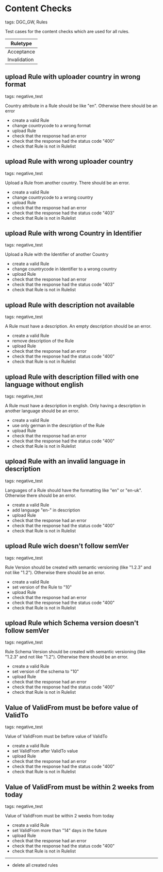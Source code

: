 # Content Checks

tags: DGC_GW, Rules

Test cases for the content checks which are used for all rules.


   |Ruletype    |
   |------------|
   |Acceptance  |
   |Invalidation|

## upload Rule with uploader country in wrong format

tags: negative_test

Country attribute in a Rule should be like "en". Otherwise there should be an error

* create a valid <Ruletype> Rule
* change countrycode to a wrong format
* upload Rule
* check that the response had an error
* check that the response had the status code "400"
* check that Rule is not in Rulelist

## upload Rule with wrong uploader country

tags: negative_test

Upload a Rule from another country. There should be an error.

* create a valid <Ruletype> Rule
* change countrycode to a wrong country
* upload Rule
* check that the response had an error
* check that the response had the status code "403"
* check that Rule is not in Rulelist

## upload Rule with wrong Country in Identifier

tags: negative_test

Upload a Rule with the Identifier of another Country

* create a valid <Ruletype> Rule
* change countrycode in Identifier to a wrong country
* upload Rule
* check that the response had an error
* check that the response had the status code "403"
* check that Rule is not in Rulelist

## upload Rule with description not available

tags: negative_test

A Rule must have a description. An empty description should be an error.

* create a valid <Ruletype> Rule
* remove description of the Rule
* upload Rule
* check that the response had an error
* check that the response had the status code "400"
* check that Rule is not in Rulelist

## upload Rule with description filled with one language without english

tags: negative_test

A Rule must have a description in english. Only having a description in another language should be an error.

* create a valid <Ruletype> Rule
* use only german in the description of the Rule
* upload Rule
* check that the response had an error
* check that the response had the status code "400"
* check that Rule is not in Rulelist

## upload Rule with an invalid language in description

tags: negative_test

Languages of a Rule should have the formatting like "en" or "en-uk". Otherwise there should be an error.

* create a valid <Ruletype> Rule
* add language "en-" in description
* upload Rule
* check that the response had an error
* check that the response had the status code "400"
* check that Rule is not in Rulelist

## upload Rule wich doesn't follow semVer

tags: negative_test

Rule Version should be created with semantic versioning (like "1.2.3" and not like "1.2"). Otherwise there should be an error.

* create a valid <Ruletype> Rule
* set version of the Rule to "10"
* upload Rule
* check that the response had an error
* check that the response had the status code "400"
* check that Rule is not in Rulelist

## upload Rule which Schema version doesn't follow semVer

tags: negative_test

Rule Schema Version should be created with semantic versioning (like "1.2.3" and not like "1.2"). Otherwise there should be an error.

* create a valid <Ruletype> Rule
* set version of the schema to "10"
* upload Rule
* check that the response had an error
* check that the response had the status code "400"
* check that Rule is not in Rulelist

## Value of ValidFrom must be before value of ValidTo

tags: negative_test

Value of ValidFrom must be before value of ValidTo

* create a valid <Ruletype> Rule
* set ValidFrom after ValidTo value
* upload Rule
* check that the response had an error
* check that the response had the status code "400"
* check that Rule is not in Rulelist

## Value of ValidFrom must be within 2 weeks from today

tags: negative_test

Value of ValidFrom must be within 2 weeks from today

* create a valid <Ruletype> Rule
* set ValidFrom more than "14" days in the future
* upload Rule
* check that the response had an error
* check that the response had the status code "400"
* check that Rule is not in Rulelist

___
* delete all created rules
